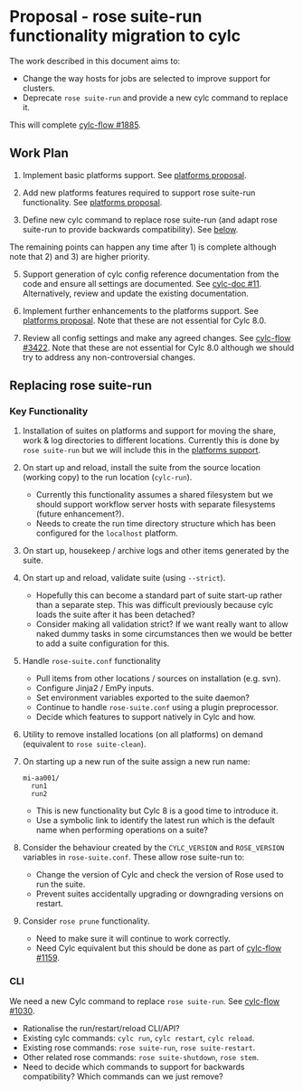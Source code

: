 # Proposal - rose suite-run functionality migration to cylc

The work described in this document aims to:
* Change the way hosts for jobs are selected to improve support for clusters.
* Deprecate `rose suite-run` and provide a new cylc command to replace it.

This will complete [cylc-flow #1885](https://github.com/cylc/cylc-flow/issues/1885).

## Work Plan

1. Implement basic platforms support.
   See [platforms proposal](proposal-platforms.md).

2. Add new platforms features required to support rose suite-run functionality.
   See [platforms proposal](proposal-platforms.md#enhancements-to-support-rose-suite-run-functionality).

3. Define new cylc command to replace rose suite-run (and adapt rose suite-run
   to provide backwards compatibility). See [below](#replacing-rose-suite-run).

The remaining points can happen any time after 1) is complete although note that
2) and 3) are higher priority.

5. Support generation of cylc config reference documentation from the code and
   ensure all settings are documented.
   See [cylc-doc #11](https://github.com/cylc/cylc-doc/issues/11).
   Alternatively, review and update the existing documentation.

6. Implement further enhancements to the platforms support.
   See [platforms proposal](proposal-platforms.md#further-enhancements).
   Note that these are not essential for Cylc 8.0.

7. Review all config settings and make any agreed changes.
   See [cylc-flow #3422](https://github.com/cylc/cylc-flow/issues/3422).
   Note that these are not essential for Cylc 8.0 although we should try to
   address any non-controversial changes.

## Replacing rose suite-run

### Key Functionality

1. Installation of suites on platforms and support for moving the share, work &
   log directories to different locations. Currently this is done by
   `rose suite-run` but we will include this in the
   [platforms support](proposal-platforms.md#enhancements-to-support-rose-suite-run-functionality).

2. On start up and reload, install the suite from the source location (working
   copy) to the run location (`cylc-run`).
   * Currently this functionality assumes a shared filesystem but we should
     support workflow server hosts with separate filesystems (future
     enhancement?).
   * Needs to create the run time directory structure which has been configured
     for the `localhost` platform.

3. On start up, housekeep / archive logs and other items generated by the suite.

4. On start up and reload, validate suite (using `--strict`).
   * Hopefully this can become a standard part of suite start-up rather than a
     separate step. This was difficult previously because cylc loads the suite
     after it has been detached?
   * Consider making all validation strict? If we want really want to allow
     naked dummy tasks in some circumstances then we would be better to add a
     suite configuration for this.

5. Handle `rose-suite.conf` functionality
   * Pull items from other locations / sources on installation (e.g. svn).
   * Configure Jinja2 / EmPy inputs.
   * Set environment variables exported to the suite daemon?
   * Continue to handle `rose-suite.conf` using a plugin preprocessor.
   * Decide which features to support natively in Cylc and how.

6. Utility to remove installed locations (on all platforms) on demand
   (equivalent to `rose suite-clean`).

7. On starting up a new run of the suite assign a new run name:
   ```
   mi-aa001/
     run1
     run2
   ```
   * This is new functionality but Cylc 8 is a good time to introduce it.
   * Use a symbolic link to identify the latest run which is the default name
     when performing operations on a suite?

8. Consider the behaviour created by the `CYLC_VERSION` and `ROSE_VERSION`
   variables in `rose-suite.conf`. These allow rose suite-run to:
   * Change the version of Cylc and check the version of Rose used to run the
     suite.
   * Prevent suites accidentally upgrading or downgrading versions on restart.

9. Consider `rose prune` functionality.
   * Need to make sure it will continue to work correctly.
   * Need Cylc equivalent but this should be done as part of
     [cylc-flow #1159](https://github.com/cylc/cylc-flow/issues/1159).

### CLI

We need a new Cylc command to replace `rose suite-run`.
See [cylc-flow #1030](https://github.com/cylc/cylc-flow/issues/1030).
* Rationalise the run/restart/reload CLI/API?
* Existing cylc commands: `cylc run`, `cylc restart`, `cylc reload`.
* Existing rose commands: `rose suite-run`, `rose suite-restart`.
* Other related rose commands: `rose suite-shutdown`, `rose stem`.
* Need to decide which commands to support for backwards compatibility?
  Which commands can we just remove?
